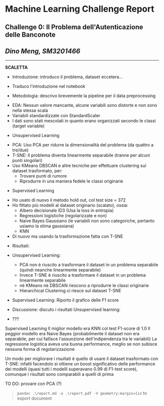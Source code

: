 # Machine Learning Challenge Report
## Challenge 0: Il Problema dell'Autenticazione delle Banconote
## *Dino Meng, SM3201466*

---

**SCALETTA**

* Introduzione: introduco il problema, dataset eccetera...
- Traduco l'introduzione nel notebook

* Metodologia: descrivo brevemente la pipeline per il data preprocessing
- EDA: Nessun valore mancante, alcune variabili sono distorte e non sono nella stessa scala 
- Variabili standardizzate con StandardScaler
- I dati sono stati mescolati in quanto erano organizzati secondo le classi (target variable)

* Unsupervised Learning
- PCA: Uso PCA per ridurre la dimensionalità del problema (da quattro a tre/due)
- T-SNE: Il problema diventa linearmente separabile (tranne per alcuni punti singolari)
- Uso KMeans DBSCAN e altre tecniche per effettuare clustering sul dataset trasformato, per:
    - Trovare punti di rumore
    - Riprodurre in una maniera fedele le classi originarie

* Supervised Learning
- Ho usato di nuovo il metodo hold out, col test size = 372
- Ho fittato più modelli al dataset originario (scalato), ossia:
    - Albero decisionale ID3 (Usa la loss in entropia)
    - Regressioni logistiche (regolarizzate e non)
    - Naive Bayes Gaussiano (le variabili non sono categoriche, pertanto usiamo la stima gaussiana)
    - KNN
- Di nuovo ma usando la trasformazione fatta con T-SNE

* Risultati: 
- Unsupervised Learning:
    - PCA non è riuscito a trasformare il dataset in un problema separabile (quindi neanche linearmente separabile)
    - Invece T-SNE è riuscito a trasformare il dataset in un problema linearmente separabile
    - nè KMeans nè DBSCAN riescono a riprodurre le classi originarie 
    - Hierarchical Clustering ci riesce sul dataset T-SNE

- Supervised Learning:
Riporto il grafico delle F1 score

* Discussione: discuto i risultati 
Unsupervised learning: 
- ???

Supervised Learning
Il miglior modello era KNN col test F1-score di 1.0
Il peggior modello era Naive Bayes (probabilmente il dataset non era separabile, per cui fallisce l'assunzione dell'indipendenza tra le variabili)
La regressione logistica aveva una buona performance, meglio se non subisce nessuna forma di regolarizzazione

Un modo per migliorare i risultati è quello di usare il dataset trasformato con T-SNE: infatti facendolo si ottiene un boost significativo delle performance dei modelli (quasi tutti i modelli superavano 0.99 di F1-test score), comunque i risultati sono comparabili a quelli di prima

TO DO: provare con PCA (?)


> `pandoc .\report.md -o .\report.pdf -V geometry:margin=1in` to export document
